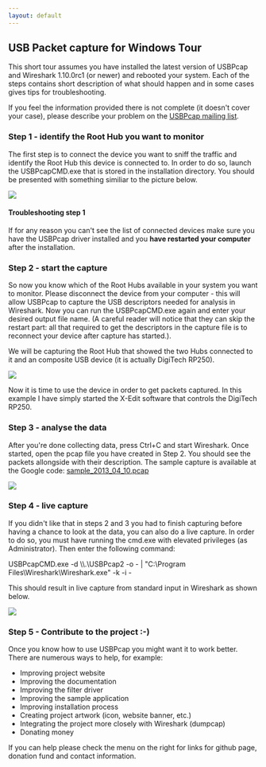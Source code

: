 ```yaml
---
layout: default
---
```


USB Packet capture for Windows Tour
-----------------------------------

This short tour assumes you have installed the latest version of USBPcap and Wireshark 1.10.0rc1 (or newer) and rebooted your system. Each of the steps contains short description of what should happen and in some cases gives tips for troubleshooting.

If you feel the information provided there is not complete (it doesn't cover your case), please describe your problem on the [USBPcap mailing list](https://groups.google.com/group/usbpcap).

### Step 1 - identify the Root Hub you want to monitor

The first step is to connect the device you want to sniff the traffic and identify the Root Hub this device is connected to. In order to do so, launch the USBPcapCMD.exe that is stored in the installation directory. You should be presented with something similiar to the picture below.

 [![](tour/step1_small.png)](tour/step1.png "USBPcapCMD.exe showing list of available devices.") 

#### Troubleshooting step 1

If for any reason you can't see the list of connected devices make sure you have the USBPcap driver installed and you **have restarted your computer** after the installation.

### Step 2 - start the capture

So now you know which of the Root Hubs available in your system you want to monitor. Please disconnect the device from your computer - this will allow USBPcap to capture the USB descriptors needed for analysis in Wireshark. Now you can run the USBPcapCMD.exe again and enter your desired output file name. (A careful reader will notice that they can skip the restart part: all that required to get the descriptors in the capture file is to reconnect your device after capture has started.).

We will be capturing the Root Hub that showed the two Hubs connected to it and an composite USB device (it is actually DigiTech RP250).

 [![](tour/step2_small.png)](tour/step2.png "USBPcapCMD.exe during capture.") 

Now it is time to use the device in order to get packets captured. In this example I have simply started the X-Edit software that controls the DigiTech RP250.

### Step 3 - analyse the data

After you're done collecting data, press Ctrl+C and start Wireshark. Once started, open the pcap file you have created in Step 2. You should see the packets allongside with their description. The sample capture is available at the Google code: [sample\_2013\_04\_10.pcap](https://usbpcap.googlecode.com/files/usbpcap_sample_v2.pcap)

 [![](tour/step3_small.png)](tour/step3.png "Wireshark dissecting USBPcap trace.") 

### Step 4 - live capture

If you didn't like that in steps 2 and 3 you had to finish capturing before having a chance to look at the data, you can also do a live capture. In order to do so, you must have running the cmd.exe with elevated privileges (as Administrator). Then enter the following command:

USBPcapCMD.exe -d \\\\.\\USBPcap2 -o - | "C:\\Program Files\\Wireshark\\Wireshark.exe" -k -i -

This should result in live capture from standard input in Wireshark as shown below.

 [![](tour/stdin_capture_small.png)](tour/stdin_capture.png "Wireshark capturing from standard input.") 

### Step 5 - Contribute to the project :-)

Once you know how to use USBPcap you might want it to work better. There are numerous ways to help, for example:

*   Improving project website
*   Improving the documentation
*   Improving the filter driver
*   Improving the sample application
*   Improving installation process
*   Creating project artwork (icon, website banner, etc.)
*   Integrating the project more closely with Wireshark (dumpcap)
*   Donating money

If you can help please check the menu on the right for links for github page, donation fund and contact information.
